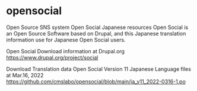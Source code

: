 # opensocial
Open Source SNS system Open Social Japanese resources
Open Social is an Open Source Software based on Drupal, and this Japanese translation information use for Japanese Open Social users.

Open Social Download information at Drupal.org 
https://www.drupal.org/project/social

Download Translation data
  Open Social Version 11 Japanese Language files
  at Mar.16, 2022 https://github.com/cmslabo/opensocial/blob/main/ja_v11_2022-0316-1.po


